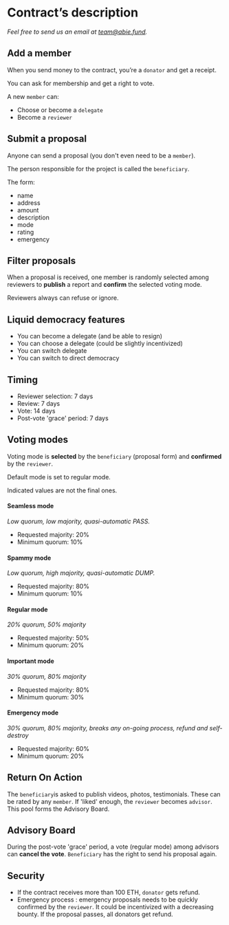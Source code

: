 # Contract’s description

*Feel free to send us an email at [team@abie.fund](mailto:team@abie.fund).*

## Add a member

When you send money to the contract, you’re a `donator` and get a receipt.

You can ask for membership and get a right to vote.

A new `member` can:

* Choose or become a `delegate`
* Become a `reviewer`

## Submit a proposal

Anyone can send a proposal (you don't even need to be a `member`).

The person responsible for the project is called the `beneficiary`.

The form:

* name
* address
* amount
* description
* mode
* rating
* emergency

## Filter proposals

When a proposal is received, one member is randomly selected among reviewers to **publish** a report and **confirm** the selected voting mode.

Reviewers always can refuse or ignore.

## Liquid democracy features

* You can become a delegate (and be able to resign)
* You can choose a delegate (could be slightly incentivized)
* You can switch delegate
* You can switch to direct democracy

## Timing

* Reviewer selection: 7 days
* Review: 7 days
* Vote: 14 days
* Post-vote 'grace' period: 7 days

## Voting modes

Voting mode is **selected** by the `beneficiary` (proposal form) and **confirmed** by the `reviewer`.

Default mode is set to regular mode.

Indicated values are not the final ones.

#### Seamless mode

*Low quorum, low majority, quasi-automatic PASS.*

* Requested majority: 20%
* Minimum quorum: 10%

#### Spammy mode

*Low quorum, high majority, quasi-automatic DUMP.*

* Requested majority: 80%
* Minimum quorum: 10%

#### Regular mode

*20% quorum, 50% majority*

* Requested majority: 50%
* Minimum quorum: 20%

#### Important mode

*30% quorum, 80% majority*

* Requested majority: 80%
* Minimum quorum: 30%

#### Emergency mode

*30% quorum, 80% majority, breaks any on-going process, refund and self-destroy*

* Requested majority: 60%
* Minimum quorum: 20%

## Return On Action

The `beneficiary`is asked to publish videos, photos, testimonials. These can be rated by any `member`. If 'liked' enough, the `reviewer` becomes `advisor`. This pool forms the Advisory Board.

## Advisory Board

During the post-vote 'grace' period, a vote (regular mode) among advisors can **cancel the vote**. `Beneficiary` has the right to send his proposal again.  

## Security

* If the contract receives more than 100 ETH, `donator` gets refund.
* Emergency process : emergency proposals needs to be quickly confirmed by the `reviewer`. It could be incentivized with a decreasing bounty. If the proposal passes, all donators get refund.
